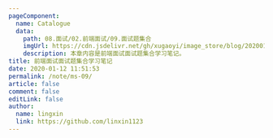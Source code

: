 ```yaml
---
pageComponent:
  name: Catalogue
  data:
    path: 08.面试/02.前端面试/09.面试题集合
    imgUrl: https://cdn.jsdelivr.net/gh/xugaoyi/image_store/blog/20200112120340.png
    description: 本章内容是前端面试面试题集合学习笔记。
title: 前端面试面试题集合学习笔记
date: 2020-01-12 11:51:53
permalink: /note/ms-09/
article: false
comment: false
editLink: false
author:
  name: lingxin
  link: https://github.com/linxin1123
---
```

